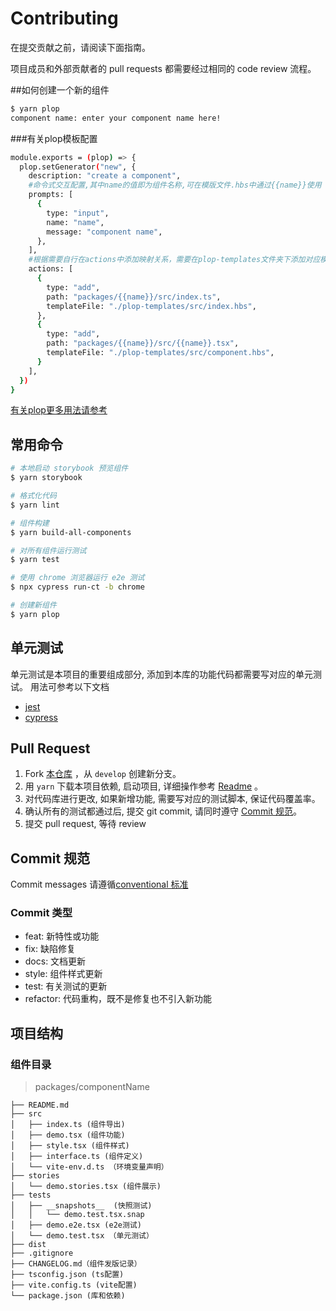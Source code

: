 # Contributing 

在提交贡献之前，请阅读下面指南。

项目成员和外部贡献者的 pull requests 都需要经过相同的 code review 流程。


##如何创建一个新的组件
```bash
$ yarn plop
component name: enter your component name here!
````
###有关plop模板配置
```bash
module.exports = (plop) => {
  plop.setGenerator("new", {
    description: "create a component",
    #命令式交互配置,其中name的值即为组件名称,可在模版文件.hbs中通过{{name}}使用
    prompts: [
      {
        type: "input",
        name: "name",
        message: "component name",
      },
    ],
    #根据需要自行在actions中添加映射关系，需要在plop-templates文件夹下添加对应模板
    actions: [
      {
        type: "add",
        path: "packages/{{name}}/src/index.ts",
        templateFile: "./plop-templates/src/index.hbs",
      },
      {
        type: "add",
        path: "packages/{{name}}/src/{{name}}.tsx",
        templateFile: "./plop-templates/src/component.hbs",
      }
    ],
  })
}
````
[有关plop更多用法请参考](https://github.com/plopjs/plop)

## 常用命令

```bash
# 本地启动 storybook 预览组件
$ yarn storybook

# 格式化代码
$ yarn lint

# 组件构建
$ yarn build-all-components

# 对所有组件运行测试
$ yarn test

# 使用 chrome 浏览器运行 e2e 测试
$ npx cypress run-ct -b chrome

# 创建新组件
$ yarn plop
```

## 单元测试

单元测试是本项目的重要组成部分, 添加到本库的功能代码都需要写对应的单元测试。 用法可参考以下文档
- [jest](https://testing-library.com/docs/react-testing-library/intro/)
- [cypress](https://docs.cypress.io/guides/core-concepts/introduction-to-cypress)

## Pull Request

1. Fork [本仓库](https://github.com/illa-family/illa-design) ，从 `develop` 创建新分支。
2. 用 `yarn` 下载本项目依赖, 启动项目, 详细操作参考 [Readme](https://github.com/illa-family/illa-design#readme) 。
3. 对代码库进行更改, 如果新增功能, 需要写对应的测试脚本, 保证代码覆盖率。
4. 确认所有的测试都通过后, 提交 git commit, 请同时遵守 [Commit 规范](#commit-规范)。
5. 提交 pull request, 等待 review

## Commit 规范

Commit messages 请遵循[conventional 标准](https://www.conventionalcommits.org/en/v1.0.0/)

### Commit 类型

- feat: 新特性或功能
- fix: 缺陷修复
- docs: 文档更新
- style: 组件样式更新
- test: 有关测试的更新
- refactor: 代码重构，既不是修复也不引入新功能

## 项目结构

### 组件目录

> packages/componentName

```
├── README.md
├── src 
│   ├── index.ts (组件导出)
│   ├── demo.tsx (组件功能)
│   ├── style.tsx (组件样式)
│   ├── interface.ts (组件定义)
│   └── vite-env.d.ts （环境变量声明）
├── stories
│   └── demo.stories.tsx (组件展示)
├── tests
│   ├── __snapshots__  (快照测试)
│   │   └── demo.test.tsx.snap
│   ├── demo.e2e.tsx (e2e测试)
│   └── demo.test.tsx （单元测试）
├── dist
├── .gitignore
├── CHANGELOG.md（组件发版记录）
├── tsconfig.json (ts配置)
├── vite.config.ts (vite配置)
└── package.json (库和依赖)
```
